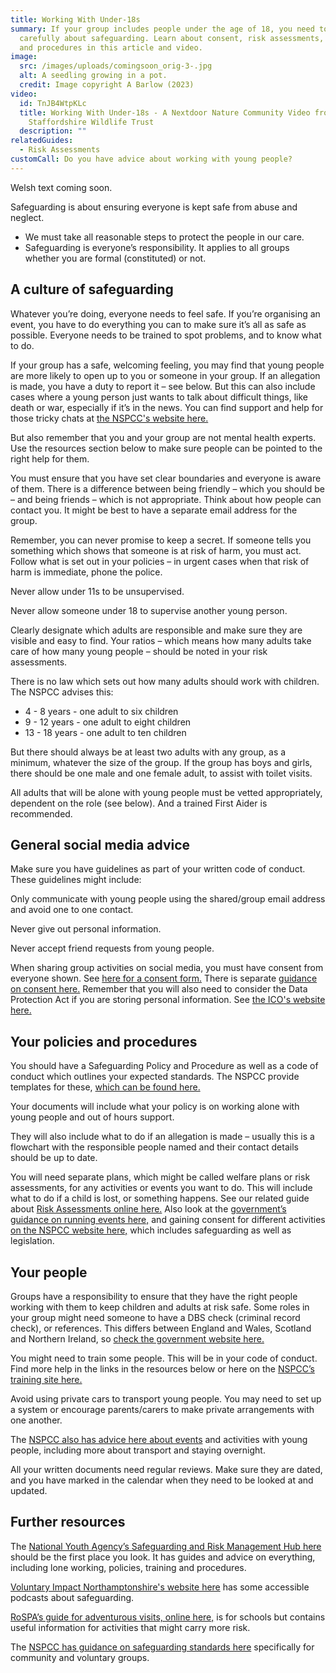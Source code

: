 ```yaml
---
title: Working With Under-18s
summary: If your group includes people under the age of 18, you need to think
  carefully about safeguarding. Learn about consent, risk assessments, policies
  and procedures in this article and video.
image:
  src: /images/uploads/comingsoon_orig-3-.jpg
  alt: A seedling growing in a pot.
  credit: Image copyright A Barlow (2023)
video:
  id: TnJB4WtpKLc
  title: Working With Under-18s - A Nextdoor Nature Community Video from
    Staffordshire Wildlife Trust
  description: ""
relatedGuides:
  - Risk Assessments
customCall: Do you have advice about working with young people?
---
```

W﻿elsh text coming soon.

Safeguarding is about ensuring everyone is kept safe from abuse and neglect. 

* We must take all reasonable steps to protect the people in our care. 
* Safeguarding is everyone’s responsibility. It applies to all groups whether you are formal (constituted) or not.

## A culture of safeguarding

Whatever you’re doing, everyone needs to feel safe. If you’re organising an event, you have to do everything you can to make sure it’s all as safe as possible. Everyone needs to be trained to spot problems, and to know what to do.

If your group has a safe, welcoming feeling, you may find that young people are more likely to open up to you or someone in your group. If an allegation is made, you have a duty to report it – see below. But this can also include cases where a young person just wants to talk about difficult things, like death or war, especially if it’s in the news. You can find support and help for those tricky chats at [the NSPCC's website here.](https://learning.nspcc.org.uk/safeguarding-child-protection/how-to-have-difficult-conversations-with-children?) 

But also remember that you and your group are not mental health experts. Use the resources section below to make sure people can be pointed to the right help for them.

You must ensure that you have set clear boundaries and everyone is aware of them. There is a difference between being friendly – which you should be – and being friends – which is not appropriate. Think about how people can contact you. It might be best to have a separate email address for the group.

Remember, you can never promise to keep a secret. If someone tells you something which shows that someone is at risk of harm, you must act. Follow what is set out in your policies – in urgent cases when that risk of harm is immediate, phone the police.

Never allow under 11s to be unsupervised.

Never allow someone under 18 to supervise another young person.

Clearly designate which adults are responsible and make sure they are visible and easy to find. Your ratios – which means how many adults take care of how many young people – should be noted in your risk assessments.

There is no law which sets out how many adults should work with children. The NSPCC advises this:

* 4 - 8 years - one adult to six children
* 9 - 12 years - one adult to eight children
* 13 - 18 years - one adult to ten children

But there should always be at least two adults with any group, as a minimum, whatever the size of the group. If the group has boys and girls, there should be one male and one female adult, to assist with toilet visits. 

All adults that will be alone with young people must be vetted appropriately, dependent on the role (see below). And a trained First Aider is recommended.

## General social media advice

Make sure you have guidelines as part of your written code of conduct. These guidelines might include:

Only communicate with young people using the shared/group email address and avoid one to one contact.

Never give out personal information.

Never accept friend requests from young people. 

When sharing group activities on social media, you must have consent from everyone shown. See [here for a consent form.](https://www.nya.org.uk/safeguarding-asset/consent-form-template/) There is separate [guidance on consent here.](https://www.nya.org.uk/safeguarding-asset/informed-consent/) Remember that you will also need to consider the Data Protection Act if you are storing personal information. See [the ICO's website here.](https://ico.org.uk/for-the-public/)

## Your policies and procedures

You should have a Safeguarding Policy and Procedure as well as a code of conduct which outlines your expected standards. The NSPCC provide templates for these, [which can be found here.](https://learning.nspcc.org.uk/research-resources/templates/example-safeguarding-policy-statement)

Your documents will include what your policy is on working alone with young people and out of hours support.

They will also include what to do if an allegation is made – usually this is a flowchart with the responsible people named and their contact details should be up to date.

You will need separate plans, which might be called welfare plans or risk assessments, for any activities or events you want to do. This will include what to do if a child is lost, or something happens. See our related guide about [Risk Assessments online here.](https://nextdoornaturehub.org.uk/guides/risk-assessments) Also look at the [government’s guidance on running events here,](https://www.gov.uk/government/publications/can-do-guide-for-organisers-of-voluntary-events/the-can-do-guide-to-organising-and-running-voluntary-and-community-events) and gaining consent for different activities [on the NSPCC website here,](https://learning.nspcc.org.uk/research-resources/templates/example-consent-form) which includes safeguarding as well as legislation.

## Your people

Groups have a responsibility to ensure that they have the right people working with them to keep children and adults at risk safe. Some roles in your group might need someone to have a DBS check (criminal record check), or references. This differs between England and Wales, Scotland and Northern Ireland, so [check the government website here.](https://www.gov.uk/request-copy-criminal-record) 

You might need to train some people. This will be in your code of conduct. Find more help in the links in the resources below or here on the [NSPCC’s training site here.](https://learning.nspcc.org.uk/training/introductory-basic-courses)

Avoid using private cars to transport young people. You may need to set up a system or encourage parents/carers to make private arrangements with one another.

The [NSPCC also has advice here about events](https://learning.nspcc.org.uk/safeguarding-child-protection/safer-activities-events) and activities with young people, including more about transport and staying overnight.

All your written documents need regular reviews. Make sure they are dated, and you have marked in the calendar when they need to be looked at and updated.

## Further resources

The [National Youth Agency’s Safeguarding and Risk Management Hub here](https://www.nya.org.uk/skills/safeguarding-and-risk-management-hub/) should be the first place you look. It has guides and advice on everything, including lone working, policies, training and procedures.

[Voluntary Impact Northamptonshire's website here](https://voluntaryimpact.org.uk/community/training-resources/) has some accessible podcasts about safeguarding.

[RoSPA’s guide for adventurous visits, online here,](https://www.rospa.com/rospaweb/docs/advice-services/school-college-safety/school-visits-guide.pdf) is for schools but contains useful information for activities that might carry more risk.

The [NSPCC has guidance on safeguarding standards here](https://learning.nspcc.org.uk/research-resources/2019/safeguarding-child-protection-standards) specifically for community and voluntary groups.